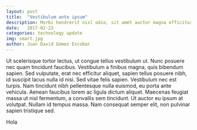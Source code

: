 ```yaml
---
layout: post
title:  "Vestibulum ante ipsum"
description: Morbi hendrerit nisl odio, sit amet auctor magna efficitur id. Curabitur at sapien ullamcorper, laoreet lectus in, venenatis turpis.
date:   2017-02-23
categories: technology update
img: smart.jpg
author: Juan David Gómez Escobar
---
```

Ut scelerisque tortor lectus, ut congue tellus vestibulum ut. Nunc posuere nec quam tincidunt faucibus. Vestibulum a finibus magna, quis bibendum sapien. Sed vulputate, erat nec efficitur aliquet, sapien tellus posuere nibh, id suscipit lacus nulla id nisi. Sed vitae felis sapien. Vestibulum nec est turpis. Nam tincidunt nibh pellentesque nulla euismod, eu porta ante vehicula. Aenean faucibus lorem ac ligula dictum aliquet. Maecenas feugiat massa ut nisl fermentum, a convallis sem tincidunt. Ut auctor eu ipsum at volutpat. Nullam id tempus massa. Nam consequat semper elit, non pulvinar sapien tristique sed.


Hola
